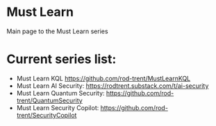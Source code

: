 # Must Learn
Main page to the Must Learn series

# Current series list: 

* Must Learn KQL https://github.com/rod-trent/MustLearnKQL
* Must Learn AI Security: https://rodtrent.substack.com/t/ai-security
* Must Learn Quantum Security: https://github.com/rod-trent/QuantumSecurity
* Must Learn Security Copilot: https://github.com/rod-trent/SecurityCopilot
